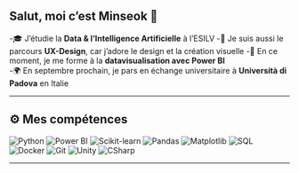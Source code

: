 <!--## Hi there 👋>

<!--
**mins25/mins25** is a ✨ _special_ ✨ repository because its `README.md` (this file) appears on your GitHub profile.

Here are some ideas to get you started:

- 🔭 I’m currently working on ...
- 🌱 I’m currently learning ...
- 👯 I’m looking to collaborate on ...
- 🤔 I’m looking for help with ...
- 💬 Ask me about ...
- 📫 How to reach me: ...
- 😄 Pronouns: ...
- ⚡ Fun fact: ...
-->

## Salut, moi c’est Minseok 👋

-🎓 J’étudie la **Data & l’Intelligence Artificielle** à l’ESILV
-🎨 Je suis aussi le parcours **UX-Design**, car j’adore le design et la création visuelle
-🌱 En ce moment, je me forme à la **datavisualisation avec Power BI**  
-🌍 En septembre prochain, je pars en échange universitaire à **Università di Padova** en Italie


---

## ⚙️ Mes compétences

![Python](https://img.shields.io/badge/Python-3776AB?style=for-the-badge&logo=python&logoColor=white)
![Power BI](https://img.shields.io/badge/Power%20BI-F2C811?style=for-the-badge&logo=powerbi&logoColor=black)
![Scikit-learn](https://img.shields.io/badge/Scikit--Learn-F7931E?style=for-the-badge&logo=scikit-learn&logoColor=white)
![Pandas](https://img.shields.io/badge/Pandas-150458?style=for-the-badge&logo=pandas&logoColor=white)
![Matplotlib](https://img.shields.io/badge/Matplotlib-008080?style=for-the-badge&logo=matplotlib&logoColor=white)
![SQL](https://img.shields.io/badge/SQL-336791?style=for-the-badge&logo=postgresql&logoColor=white)
![Docker](https://img.shields.io/badge/Docker-2496ED?style=for-the-badge&logo=docker&logoColor=white)
![Git](https://img.shields.io/badge/Git-F05032?style=for-the-badge&logo=git&logoColor=white)
![Unity](https://img.shields.io/badge/Unity-000000?style=for-the-badge&logo=unity&logoColor=white)
![CSharp](https://img.shields.io/badge/C%23-239120?style=for-the-badge&logo=c-sharp&logoColor=white)

---
